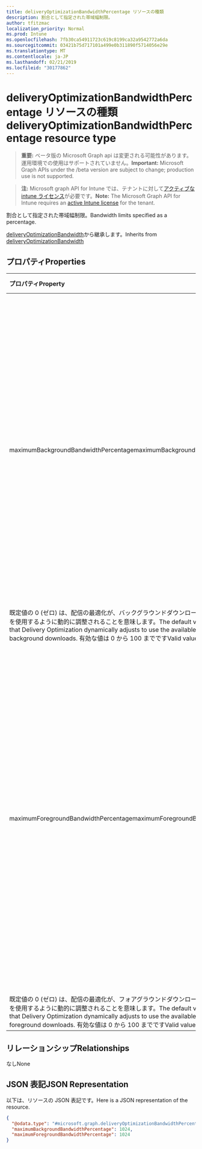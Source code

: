 ```yaml
---
title: deliveryOptimizationBandwidthPercentage リソースの種類
description: 割合として指定された帯域幅制限。
author: tfitzmac
localization_priority: Normal
ms.prod: Intune
ms.openlocfilehash: 7fb30ca54911723c619c8199ca32a9542772a6da
ms.sourcegitcommit: 03421b75d717101a499e0b311890f5714056e29e
ms.translationtype: MT
ms.contentlocale: ja-JP
ms.lasthandoff: 02/21/2019
ms.locfileid: "30177862"
---
```

# <a name="deliveryoptimizationbandwidthpercentage-resource-type"></a><span data-ttu-id="2ac12-103">deliveryOptimizationBandwidthPercentage リソースの種類</span><span class="sxs-lookup"><span data-stu-id="2ac12-103">deliveryOptimizationBandwidthPercentage resource type</span></span>

> <span data-ttu-id="2ac12-104">**重要:** ベータ版の Microsoft Graph api は変更される可能性があります。運用環境での使用はサポートされていません。</span><span class="sxs-lookup"><span data-stu-id="2ac12-104">**Important:** Microsoft Graph APIs under the /beta version are subject to change; production use is not supported.</span></span>

> <span data-ttu-id="2ac12-105">**注:** Microsoft graph API for Intune では、テナントに対して[アクティブな intune ライセンス](https://go.microsoft.com/fwlink/?linkid=839381)が必要です。</span><span class="sxs-lookup"><span data-stu-id="2ac12-105">**Note:** The Microsoft Graph API for Intune requires an [active Intune license](https://go.microsoft.com/fwlink/?linkid=839381) for the tenant.</span></span>

<span data-ttu-id="2ac12-106">割合として指定された帯域幅制限。</span><span class="sxs-lookup"><span data-stu-id="2ac12-106">Bandwidth limits specified as a percentage.</span></span>


<span data-ttu-id="2ac12-107">[deliveryOptimizationBandwidth](../resources/intune-deviceconfig-deliveryoptimizationbandwidth.md)から継承します。</span><span class="sxs-lookup"><span data-stu-id="2ac12-107">Inherits from [deliveryOptimizationBandwidth](../resources/intune-deviceconfig-deliveryoptimizationbandwidth.md)</span></span>

## <a name="properties"></a><span data-ttu-id="2ac12-108">プロパティ</span><span class="sxs-lookup"><span data-stu-id="2ac12-108">Properties</span></span>
|<span data-ttu-id="2ac12-109">プロパティ</span><span class="sxs-lookup"><span data-stu-id="2ac12-109">Property</span></span>|<span data-ttu-id="2ac12-110">型</span><span class="sxs-lookup"><span data-stu-id="2ac12-110">Type</span></span>|<span data-ttu-id="2ac12-111">説明</span><span class="sxs-lookup"><span data-stu-id="2ac12-111">Description</span></span>|
|:---|:---|:---|
|<span data-ttu-id="2ac12-112">maximumBackgroundBandwidthPercentage</span><span class="sxs-lookup"><span data-stu-id="2ac12-112">maximumBackgroundBandwidthPercentage</span></span>|<span data-ttu-id="2ac12-113">Int32</span><span class="sxs-lookup"><span data-stu-id="2ac12-113">Int32</span></span>|<span data-ttu-id="2ac12-114">利用可能なダウンロード帯域幅 (0-100) の割合として、配信の最適化で使用される最大バックグラウンドダウンロード帯域幅を指定します。</span><span class="sxs-lookup"><span data-stu-id="2ac12-114">Specifies the maximum background download bandwidth that Delivery Optimization uses across all concurrent download activities as a percentage of available download bandwidth (0-100).</span></span> <span data-ttu-id="2ac12-115">有効な値は 0 から 100 までです</span><span class="sxs-lookup"><span data-stu-id="2ac12-115">Valid values 0 to 100</span></span>
<span data-ttu-id="2ac12-116">既定値の 0 (ゼロ) は、配信の最適化が、バックグラウンドダウンロードに使用可能な帯域幅を使用するように動的に調整されることを意味します。</span><span class="sxs-lookup"><span data-stu-id="2ac12-116">The default value 0 (zero) means that Delivery Optimization dynamically adjusts to use the available bandwidth for background downloads.</span></span> <span data-ttu-id="2ac12-117">有効な値は 0 から 100 までです</span><span class="sxs-lookup"><span data-stu-id="2ac12-117">Valid values 0 to 100</span></span>|
|<span data-ttu-id="2ac12-118">maximumForegroundBandwidthPercentage</span><span class="sxs-lookup"><span data-stu-id="2ac12-118">maximumForegroundBandwidthPercentage</span></span>|<span data-ttu-id="2ac12-119">Int32</span><span class="sxs-lookup"><span data-stu-id="2ac12-119">Int32</span></span>|<span data-ttu-id="2ac12-120">利用可能なダウンロード帯域幅 (0-100) の割合として、すべての同時ダウンロードアクティビティにおいて配信の最適化で使用されるフォアグラウンドの最大ダウンロード帯域幅を指定します。</span><span class="sxs-lookup"><span data-stu-id="2ac12-120">Specifies the maximum foreground download bandwidth that Delivery Optimization uses across all concurrent download activities as a percentage of available download bandwidth (0-100).</span></span> <span data-ttu-id="2ac12-121">有効な値は 0 から 100 までです</span><span class="sxs-lookup"><span data-stu-id="2ac12-121">Valid values 0 to 100</span></span>
<span data-ttu-id="2ac12-122">既定値の 0 (ゼロ) は、配信の最適化が、フォアグラウンドダウンロードに使用可能な帯域幅を使用するように動的に調整されることを意味します。</span><span class="sxs-lookup"><span data-stu-id="2ac12-122">The default value 0 (zero) means that Delivery Optimization dynamically adjusts to use the available bandwidth for foreground downloads.</span></span> <span data-ttu-id="2ac12-123">有効な値は 0 から 100 までです</span><span class="sxs-lookup"><span data-stu-id="2ac12-123">Valid values 0 to 100</span></span>|

## <a name="relationships"></a><span data-ttu-id="2ac12-124">リレーションシップ</span><span class="sxs-lookup"><span data-stu-id="2ac12-124">Relationships</span></span>
<span data-ttu-id="2ac12-125">なし</span><span class="sxs-lookup"><span data-stu-id="2ac12-125">None</span></span>

## <a name="json-representation"></a><span data-ttu-id="2ac12-126">JSON 表記</span><span class="sxs-lookup"><span data-stu-id="2ac12-126">JSON Representation</span></span>
<span data-ttu-id="2ac12-127">以下は、リソースの JSON 表記です。</span><span class="sxs-lookup"><span data-stu-id="2ac12-127">Here is a JSON representation of the resource.</span></span>
<!-- {
  "blockType": "resource",
  "@odata.type": "microsoft.graph.deliveryOptimizationBandwidthPercentage"
}
-->
``` json
{
  "@odata.type": "#microsoft.graph.deliveryOptimizationBandwidthPercentage",
  "maximumBackgroundBandwidthPercentage": 1024,
  "maximumForegroundBandwidthPercentage": 1024
}
```




